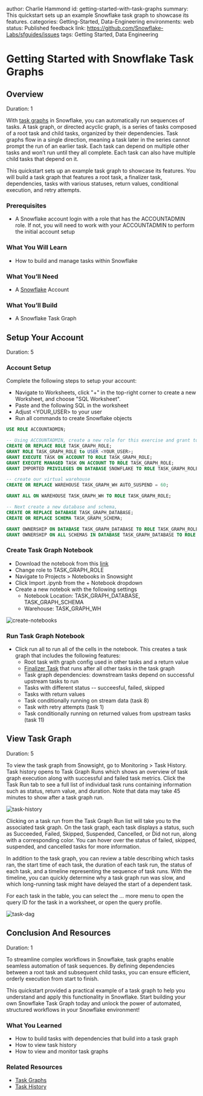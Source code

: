 author: Charlie Hammond
id: getting-started-with-task-graphs
summary: This quickstart sets up an example Snowflake task graph to showcase its features.
categories: Getting-Started, Data-Engineering
environments: web
status: Published 
feedback link: https://github.com/Snowflake-Labs/sfguides/issues
tags: Getting Started, Data Engineering

# Getting Started with Snowflake Task Graphs
<!-- ------------------------ -->
## Overview 
Duration: 1

With [task graphs](https://docs.snowflake.com/en/user-guide/tasks-graphs) in Snowflake, you can automatically run sequences of tasks. A task graph, or directed acyclic graph, is a series of tasks composed of a root task and child tasks, organized by their dependencies. Task graphs flow in a single direction, meaning a task later in the series cannot prompt the run of an earlier task. Each task can depend on multiple other tasks and won’t run until they all complete. Each task can also have multiple child tasks that depend on it.

This quickstart sets up an example task graph to showcase its features. You will build a task graph that features a root task, a finalizer task, dependencies, tasks with various statuses, return values, conditional execution, and retry attempts.

### Prerequisites
- A Snowflake account login with a role that has the ACCOUNTADMIN role. If not, you will need to work with your ACCOUNTADMIN to perform the initial account setup 

### What You Will Learn 
- How to build and manage tasks within Snowflake

### What You’ll Need 
- A [Snowflake](https://app.snowflake.com/) Account

### What You’ll Build 
- A Snowflake Task Graph
<!-- ------------------------ -->
## Setup Your Account
Duration: 5

### Account Setup

Complete the following steps to setup your account:
- Navigate to Worksheets, click "+" in the top-right corner to create a new Worksheet, and choose "SQL Worksheet".
- Paste and the following SQL in the worksheet 
- Adjust <YOUR_USER> to your user
- Run all commands to create Snowflake objects

```sql
USE ROLE ACCOUNTADMIN;

-- Using ACCOUNTADMIN, create a new role for this exercise and grant to applicable users
CREATE OR REPLACE ROLE TASK_GRAPH_ROLE;
GRANT ROLE TASK_GRAPH_ROLE to USER <YOUR_USER>;
GRANT EXECUTE TASK ON ACCOUNT TO ROLE TASK_GRAPH_ROLE;
GRANT EXECUTE MANAGED TASK ON ACCOUNT TO ROLE TASK_GRAPH_ROLE;
GRANT IMPORTED PRIVILEGES ON DATABASE SNOWFLAKE TO ROLE TASK_GRAPH_ROLE;

-- create our virtual warehouse
CREATE OR REPLACE WAREHOUSE TASK_GRAPH_WH AUTO_SUSPEND = 60;

GRANT ALL ON WAREHOUSE TASK_GRAPH_WH TO ROLE TASK_GRAPH_ROLE;

-- Next create a new database and schema,
CREATE OR REPLACE DATABASE TASK_GRAPH_DATABASE;
CREATE OR REPLACE SCHEMA TASK_GRAPH_SCHEMA;

GRANT OWNERSHIP ON DATABASE TASK_GRAPH_DATABASE TO ROLE TASK_GRAPH_ROLE COPY CURRENT GRANTS;
GRANT OWNERSHIP ON ALL SCHEMAS IN DATABASE TASK_GRAPH_DATABASE TO ROLE TASK_GRAPH_ROLE COPY CURRENT GRANTS;
```
### Create Task Graph Notebook

- Download the notebook from this [link](https://github.com/Snowflake-Labs/getting-started-with-task-graphs/blob/main/notebooks/0_start_here.ipynb)
- Change role to TASK_GRAPH_ROLE
- Navigate to Projects > Notebooks in Snowsight
- Click Import .ipynb from the + Notebook dropdown
- Create a new notebok with the following settings
  - Notebook Location: TASK_GRAPH_DATABASE, TASK_GRAPH_SCHEMA
  - Warehouse: TASK_GRAPH_WH

![create-notebooks](assets/import-notebook.png)

### Run Task Graph Notebook

- Click run all to run all of the cells in the notebook. This creates a task graph that includes the following features:
  - Root task with graph config used in other tasks and a return value
  - [Finalizer Task](https://docs.snowflake.com/en/user-guide/tasks-graphs#label-finalizer-task) that runs after all other tasks in the task graph
  - Task graph dependencies: downstream tasks depend on successful upstream tasks to run
  - Tasks with different status -- succeesful, failed, skipped
  - Tasks with return values
  - Task conditionally running on stream data (task 8)
  - Task with retry attempts (task 1)
  - Task conditionally running on returned values from upstream tasks (task 11)

<!-- ------------------------ -->
## View Task Graph
Duration: 5

To view the task graph from Snowsight, go to Monitoring > Task History. Task history opens to Task Graph Runs which shows an overview of task graph execution along with successful and failed task metrics. Click the Task Run tab to see a full list of individual task runs containing information such as status, return value, and duration. Note that data may take 45 minutes to show after a task graph run. 

![task-history](assets/task-history.png)

Clicking on a task run from the Task Graph Run list will take you to the associated task graph. On the task graph, each task displays a status, such as Succeeded, Failed, Skipped, Suspended, Cancelled, or Did not run, along with a corresponding color. You can hover over the status of failed, skipped, suspended, and cancelled tasks for more information.

In addition to the task graph, you can review a table describing which tasks ran, the start time of each task, the duration of each task run, the status of each task, and a timeline representing the sequence of task runs. With the timeline, you can quickly determine why a task graph run was slow, and which long-running task might have delayed the start of a dependent task.

For each task in the table, you can select the … more menu to open the query ID for the task in a worksheet, or open the query profile.

![task-dag](assets/task-dag.png)

<!-- ------------------------ -->
## Conclusion And Resources
Duration: 1

To streamline complex workflows in Snowflake, task graphs enable seamless automation of task sequences. By defining dependencies between a root task and subsequent child tasks, you can ensure efficient, orderly execution from start to finish. 

This quickstart provided a practical example of a task graph to help you understand and apply this functionality in Snowflake. Start building your own Snowflake Task Graph today and unlock the power of automated, structured workflows in your Snowflake environment!

### What You Learned
- How to build tasks with dependencies that build into a task graph
- How to view task history
- How to view and monitor task graphs

### Related Resources
- [Task Graphs](https://docs.snowflake.com/en/user-guide/tasks-graphs)
- [Task History](https://docs.snowflake.com/user-guide/ui-snowsight-tasks)
